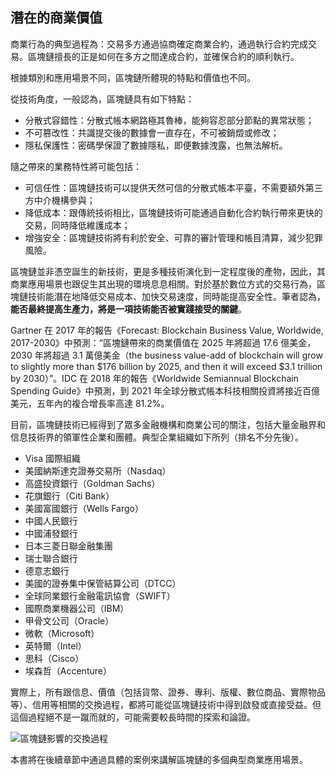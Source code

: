 ## 潛在的商業價值

商業行為的典型過程為：交易多方通過協商確定商業合約，通過執行合約完成交易。區塊鏈擅長的正是如何在多方之間達成合約，並確保合約的順利執行。

根據類別和應用場景不同，區塊鏈所體現的特點和價值也不同。

從技術角度，一般認為，區塊鏈具有如下特點：

* 分散式容錯性：分散式帳本網路極其魯棒，能夠容忍部分節點的異常狀態；
* 不可篡改性：共識提交後的數據會一直存在，不可被銷燬或修改；
* 隱私保護性：密碼學保證了數據隱私，即便數據洩露，也無法解析。

隨之帶來的業務特性將可能包括：

* 可信任性：區塊鏈技術可以提供天然可信的分散式帳本平臺，不需要額外第三方中介機構參與； 
* 降低成本：跟傳統技術相比，區塊鏈技術可能通過自動化合約執行帶來更快的交易，同時降低維護成本；
* 增強安全：區塊鏈技術將有利於安全、可靠的審計管理和帳目清算，減少犯罪風險。

區塊鏈並非憑空誕生的新技術，更是多種技術演化到一定程度後的產物，因此，其商業應用場景也跟促生其出現的環境息息相關。對於基於數位方式的交易行為，區塊鏈技術能潛在地降低交易成本、加快交易速度，同時能提高安全性。筆者認為，**能否最終提高生產力，將是一項技術能否被實踐接受的關鍵**。

Gartner 在 2017 年的報告《Forecast: Blockchain Business Value, Worldwide, 2017-2030》中預測：“區塊鏈帶來的商業價值在 2025 年將超過 17.6 億美金，2030 年將超過 3.1 萬億美金（the business value-add of blockchain will grow to slightly more than $176 billion by 2025, and then it will exceed $3.1 trillion by 2030）”。IDC 在 2018 年的報告《Worldwide Semiannual Blockchain Spending Guide》中預測，到 2021 年全球分散式帳本科技相關投資將接近百億美元，五年內的複合增長率高達 81.2%。

目前，區塊鏈技術已經得到了眾多金融機構和商業公司的關注，包括大量金融界和信息技術界的領軍性企業和團體。典型企業組織如下所列（排名不分先後）。

* Visa 國際組織
* 美國納斯達克證券交易所（Nasdaq）
* 高盛投資銀行（Goldman Sachs）
* 花旗銀行（Citi Bank）
* 美國富國銀行（Wells Fargo）
* 中國人民銀行
* 中國浦發銀行
* 日本三菱日聯金融集團
* 瑞士聯合銀行
* 德意志銀行
* 美國的證券集中保管結算公司（DTCC）
* 全球同業銀行金融電訊協會（SWIFT）
* 國際商業機器公司（IBM）
* 甲骨文公司（Oracle）
* 微軟（Microsoft）
* 英特爾（Intel）
* 思科（Cisco）
* 埃森哲（Accenture）

實際上，所有跟信息、價值（包括貨幣、證券、專利、版權、數位商品、實際物品等）、信用等相關的交換過程，都將可能從區塊鏈技術中得到啟發或直接受益。但這個過程絕不是一蹴而就的，可能需要較長時間的探索和論證。

![區塊鏈影響的交換過程](_images/application_circle.png)

本書將在後續章節中通過具體的案例來講解區塊鏈的多個典型商業應用場景。